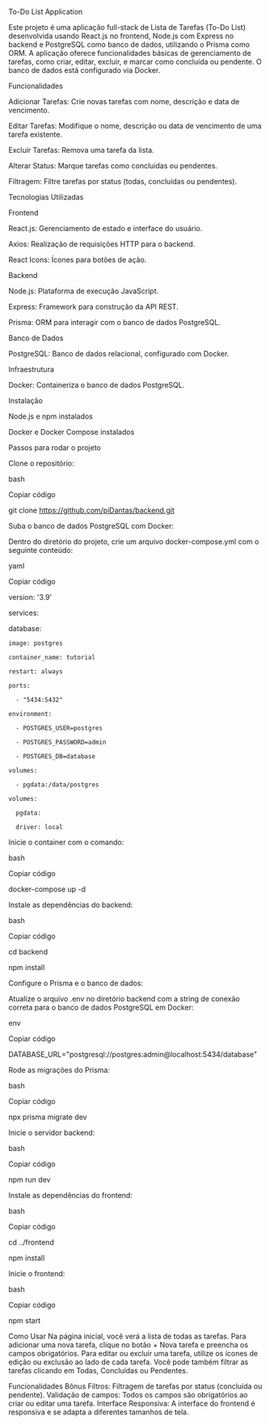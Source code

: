 To-Do List Application

Este projeto é uma aplicação full-stack de Lista de Tarefas (To-Do List) desenvolvida usando React.js no frontend, Node.js com Express no backend e PostgreSQL como banco de dados, utilizando o Prisma como ORM.
A aplicação oferece funcionalidades básicas de gerenciamento de tarefas, como criar, editar, excluir, e marcar como concluída ou pendente. O banco de dados está configurado via Docker.

Funcionalidades

Adicionar Tarefas: Crie novas tarefas com nome, descrição e data de vencimento.

Editar Tarefas: Modifique o nome, descrição ou data de vencimento de uma tarefa existente.

Excluir Tarefas: Remova uma tarefa da lista.

Alterar Status: Marque tarefas como concluídas ou pendentes.

Filtragem: Filtre tarefas por status (todas, concluídas ou pendentes).

Tecnologias Utilizadas

Frontend

React.js: Gerenciamento de estado e interface do usuário.

Axios: Realização de requisições HTTP para o backend.

React Icons: Ícones para botões de ação.

Backend

Node.js: Plataforma de execução JavaScript.

Express: Framework para construção da API REST.

Prisma: ORM para interagir com o banco de dados PostgreSQL.

Banco de Dados

PostgreSQL: Banco de dados relacional, configurado com Docker.

Infraestrutura

Docker: Containeriza o banco de dados PostgreSQL.

Instalação

Node.js e npm instalados

Docker e Docker Compose instalados

Passos para rodar o projeto

Clone o repositório:

bash

Copiar código

git clone https://github.com/piDantas/backend.git

Suba o banco de dados PostgreSQL com Docker:

Dentro do diretório do projeto, crie um arquivo docker-compose.yml com o seguinte conteúdo:

yaml

Copiar código

version: '3.9'

services:

  database:
  
    image: postgres
    
    container_name: tutorial
    
    restart: always
    
    ports:
    
      - "5434:5432"
    
    environment:
    
      - POSTGRES_USER=postgres
      
      - POSTGRES_PASSWORD=admin
      
      - POSTGRES_DB=database
    
    volumes:
    
      - pgdata:/data/postgres

    volumes:
      
      pgdata:
    
      driver: local

Inicie o container com o comando:

bash

Copiar código

docker-compose up -d

Instale as dependências do backend:

bash

Copiar código

cd backend

npm install

Configure o Prisma e o banco de dados:

Atualize o arquivo .env no diretório backend com a string de conexão correta para o banco de dados PostgreSQL em Docker:

env

Copiar código

DATABASE_URL="postgresql://postgres:admin@localhost:5434/database"

Rode as migrações do Prisma:

bash

Copiar código

npx prisma migrate dev

Inicie o servidor backend:

bash

Copiar código

npm run dev

Instale as dependências do frontend:

bash

Copiar código

cd ../frontend

npm install

Inicie o frontend:


bash

Copiar código

npm start

Como Usar
Na página inicial, você verá a lista de todas as tarefas.
Para adicionar uma nova tarefa, clique no botão + Nova tarefa e preencha os campos obrigatórios.
Para editar ou excluir uma tarefa, utilize os ícones de edição ou exclusão ao lado de cada tarefa.
Você pode também filtrar as tarefas clicando em Todas, Concluídas ou Pendentes.

Funcionalidades Bônus
Filtros: Filtragem de tarefas por status (concluída ou pendente).
Validação de campos: Todos os campos são obrigatórios ao criar ou editar uma tarefa.
Interface Responsiva: A interface do frontend é responsiva e se adapta a diferentes tamanhos de tela.

